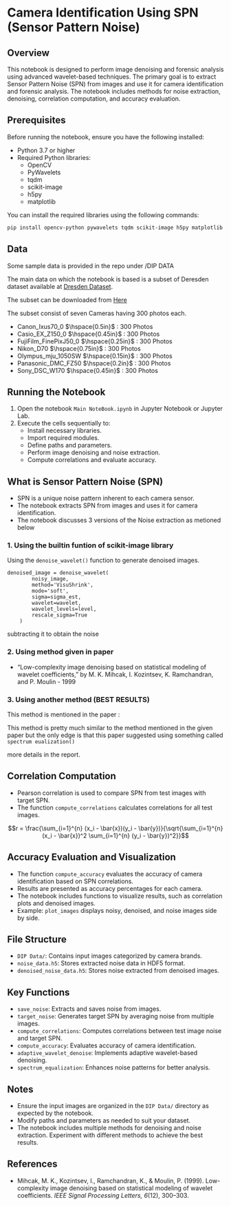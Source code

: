 # Camera Identification Using SPN (Sensor Pattern Noise)
## Overview
This notebook is designed to perform image denoising and forensic analysis using advanced wavelet-based techniques. The primary goal is to extract Sensor Pattern Noise (SPN) from images and use it for camera identification and forensic analysis. The notebook includes methods for noise extraction, denoising, correlation computation, and accuracy evaluation.

## Prerequisites
Before running the notebook, ensure you have the following installed:

- Python 3.7 or higher
- Required Python libraries:
  - OpenCV
  - PyWavelets
  - tqdm
  - scikit-image
  - h5py
  - matplotlib

You can install the required libraries using the following commands:
```bash
pip install opencv-python pywavelets tqdm scikit-image h5py matplotlib
```
## Data
Some sample data is provided in the repo under /DIP DATA

The main data on which the notebook is based is a subset of Deresden dataset available at [Dresden Dataset](https://www.kaggle.com/datasets/micscodes/dresden-image-database).

The subset can be downloaded from [Here](https://drive.google.com/file/d/14z3Z7ZCO8vnzvTMnwyIPoIBGOv--H5Rw/view?usp=sharing)

The subset consist of seven Cameras having 300 photos each.

- Canon_Ixus70_0          $\hspace{0.5in}$ : 300 Photos
- Casio_EX_Z150_0        $\hspace{0.45in}$ : 300 Photos
- FujiFilm_FinePixJ50_0  $\hspace{0.25in}$ : 300 Photos
- Nikon_D70              $\hspace{0.75in}$ : 300 Photos
- Olympus_mju_1050SW     $\hspace{0.15in}$ : 300 Photos
- Panasonic_DMC_FZ50      $\hspace{0.2in}$ : 300 Photos
- Sony_DSC_W170          $\hspace{0.45in}$ : 300 Photos

## Running the Notebook
1. Open the notebook `Main NoteBook.ipynb` in Jupyter Notebook or Jupyter Lab.
2. Execute the cells sequentially to:
   - Install necessary libraries.
   - Import required modules.
   - Define paths and parameters.
   - Perform image denoising and noise extraction.
   - Compute correlations and evaluate accuracy.

## **What is Sensor Pattern Noise (SPN)**
   - SPN is a unique noise pattern inherent to each camera sensor.
   - The notebook extracts SPN from images and uses it for camera identification.
   - The notebook discusses 3 versions of the Noise extraction as metioned below

### 1. Using the builtin funtion of scikit-image library
Using the ```denoise_wavelet()``` function to generate denoised images.

```
denoised_image = denoise_wavelet(
        noisy_image,
        method='VisuShrink',
        mode='soft',
        sigma=sigma_est,
        wavelet=wavelet,
        wavelet_levels=level,
        rescale_sigma=True
    )
```
subtracting it to  obtain the noise

### 2. Using method given in paper
 -  “Low-complexity image denoising based on 
statistical modeling of wavelet coefficients,” by M. K. Mihcak, I. Kozintsev, K. Ramchandran, and P. Moulin - 1999

### 3. Using another method (BEST RESULTS)
This method is mentioned in the paper : 

This method is pretty much similar to the method mentioned in the given paper but the only edge is that this paper suggested using something called ```spectrum eualization()```

more details in the report.



## **Correlation Computation**
   - Pearson correlation is used to compare SPN from test images with target SPN.
   - The function `compute_correlations` calculates correlations for all test images.

   $$r = \frac{\sum_{i=1}^{n} (x_i - \bar{x})(y_i - \bar{y})}{\sqrt{\sum_{i=1}^{n} (x_i - \bar{x})^2 \sum_{i=1}^{n} (y_i - \bar{y})^2}}$$

##  **Accuracy Evaluation and Visualization**
   - The function `compute_accuracy` evaluates the accuracy of camera identification based on SPN correlations.
   - Results are presented as accuracy percentages for each camera.
   - The notebook includes functions to visualize results, such as correlation plots and denoised images.
   - Example: `plot_images` displays noisy, denoised, and noise images side by side.

## File Structure
- `DIP Data/`: Contains input images categorized by camera brands.
- `noise_data.h5`: Stores extracted noise data in HDF5 format.
- `denoised_noise_data.h5`: Stores noise extracted from denoised images.

## Key Functions
- `save_noise`: Extracts and saves noise from images.
- `target_noise`: Generates target SPN by averaging noise from multiple images.
- `compute_correlations`: Computes correlations between test image noise and target SPN.
- `compute_accuracy`: Evaluates accuracy of camera identification.
- `adaptive_wavelet_denoise`: Implements adaptive wavelet-based denoising.
- `spectrum_equalization`: Enhances noise patterns for better analysis.

## Notes
- Ensure the input images are organized in the `DIP Data/` directory as expected by the notebook.
- Modify paths and parameters as needed to suit your dataset.
- The notebook includes multiple methods for denoising and noise extraction. Experiment with different methods to achieve the best results.

## References
- Mihcak, M. K., Kozintsev, I., Ramchandran, K., & Moulin, P. (1999). Low-complexity image denoising based on statistical modeling of wavelet coefficients. *IEEE Signal Processing Letters, 6*(12), 300–303.